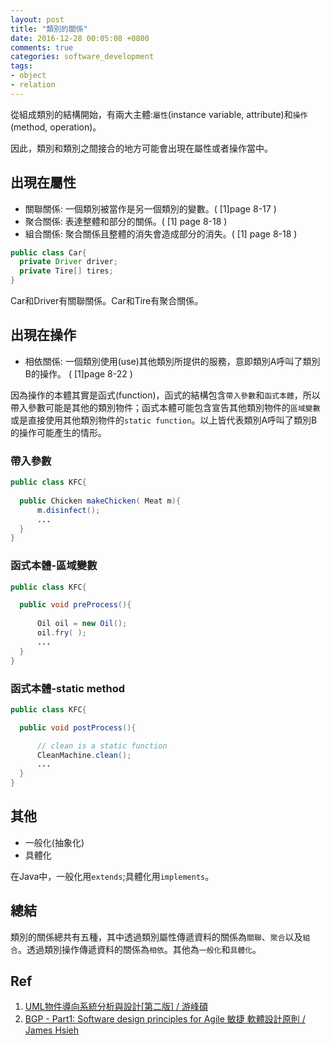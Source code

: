 ```yaml
---
layout: post
title: "類別的關係"
date: 2016-12-28 00:05:08 +0800
comments: true
categories: software_development
tags:
- object
- relation 
---
```


從組成類別的結構開始，有兩大主體:`屬性`(instance variable, attribute)和`操作`(method, operation)。

因此，類別和類別之間接合的地方可能會出現在屬性或者操作當中。
<!-- more -->

## 出現在屬性

- 關聯關係: 一個類別被當作是另一個類別的變數。( [1]page 8-17 )
- 聚合關係: 表達整體和部分的關係。( [1] page 8-18 )
- 組合關係: 聚合關係且整體的消失會造成部分的消失。( [1] page 8-18 )

``` java
public class Car{
  private Driver driver;
  private Tire[] tires;
}
```

Car和Driver有關聯關係。Car和Tire有聚合關係。

## 出現在操作

- 相依關係: 一個類別使用(use)其他類別所提供的服務，意即類別A呼叫了類別B的操作。 ( [1]page 8-22 )

因為操作的本體其實是函式(function)，函式的結構包含`帶入參數`和`函式本體`，所以帶入參數可能是其他的類別物件；函式本體可能包含宣告其他類別物件的`區域變數`或是直接使用其他類別物件的`static function`。以上皆代表類別A呼叫了類別B的操作可能產生的情形。

### 帶入參數

``` java
public class KFC{
  
  public Chicken makeChicken( Meat m){
      m.disinfect();
      ...
  } 
}
```

### 函式本體-區域變數

``` java
public class KFC{

  public void preProcess(){
      
      Oil oil = new Oil();
      oil.fry( );
      ...
  }
}
```

### 函式本體-static method

``` java
public class KFC{

  public void postProcess(){

      // clean is a static function
      CleanMachine.clean();
      ...
  }
}

```

## 其他

- 一般化(抽象化)
- 具體化

在Java中，一般化用`extends`;具體化用`implements`。

## 總結

類別的關係總共有五種，其中透過類別屬性傳遞資料的關係為`關聯`、`聚合`以及`組合`。透過類別操作傳遞資料的關係為`相依`。其他為`一般化`和`具體化`。

## Ref
1. [UML物件導向系統分析與設計[第二版] / 游峰碩](http://www.books.com.tw/products/0010509593)
2. [BGP - Part1: Software design principles for Agile 敏捷 軟體設計原則 / James Hsieh](https://www.youtube.com/watch?v=mzaTpKZm54A)
